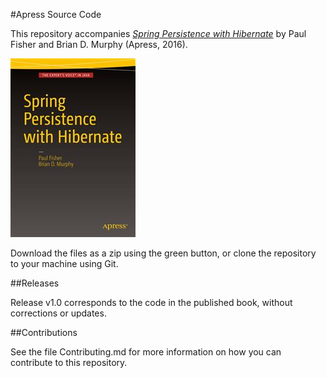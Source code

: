 #Apress Source Code

This repository accompanies [*Spring Persistence with Hibernate*](http://www.apress.com/9781484202692) by Paul Fisher and Brian D. Murphy (Apress, 2016).

![Cover image](9781484202692.jpg)

Download the files as a zip using the green button, or clone the repository to your machine using Git.

##Releases

Release v1.0 corresponds to the code in the published book, without corrections or updates.

##Contributions

See the file Contributing.md for more information on how you can contribute to this repository.
